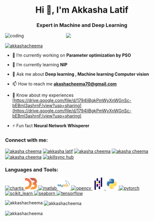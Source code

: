 <h1 align="center">Hi 👋, I'm Akkasha Latif</h1>
<h3 align="center">Expert in Machine and Deep Learning</h3>
<img align = "left" alt="coding" width="200" src="https://cdnl.iconscout.com/lottie/premium/preview-watermark/female-web-developer-7362400-6031665.mp4">
<p align="left"> <img src="https://user-images.githubusercontent.com/59734313/157189039-c09b3e38-9f42-42c0-ab54-14f1574190a7.gif" /> </p>

<p align="left"> <a href="https://github.com/ryo-ma/github-profile-trophy"><img src="https://github-profile-trophy.vercel.app/?username=akkashacheema" alt="akkashacheema" /></a> </p>

- 🔭 I’m currently working on **Parameter optimization by PSO**

- 🌱 I’m currently learning **NlP**

- 💬 Ask me about **Deep learning , Machine learning Computer vision**

- 📫 How to reach me **akashacheema70@gmail.com**

- 📄 Know about my experiences [https://drive.google.com/file/d/1794liBgkPmWyXnWGnSc-bEBml3ashrnF/view?usp=sharing](https://drive.google.com/file/d/1794liBgkPmWyXnWGnSc-bEBml3ashrnF/view?usp=sharing)

- ⚡ Fun fact **Neural Network Whisperer**

<h3 align="left">Connect with me:</h3>
<p align="left">
<a href="https://twitter.com/akasha cheema" target="blank"><img align="center" src="https://raw.githubusercontent.com/rahuldkjain/github-profile-readme-generator/master/src/images/icons/Social/twitter.svg" alt="akasha cheema" height="30" width="40" /></a>
<a href="https://linkedin.com/in/akkasha latif" target="blank"><img align="center" src="https://raw.githubusercontent.com/rahuldkjain/github-profile-readme-generator/master/src/images/icons/Social/linked-in-alt.svg" alt="akkasha latif" height="30" width="40" /></a>
<a href="https://kaggle.com/akasha cheema" target="blank"><img align="center" src="https://raw.githubusercontent.com/rahuldkjain/github-profile-readme-generator/master/src/images/icons/Social/kaggle.svg" alt="akasha cheema" height="30" width="40" /></a>
<a href="https://fb.com/akasha cheema" target="blank"><img align="center" src="https://raw.githubusercontent.com/rahuldkjain/github-profile-readme-generator/master/src/images/icons/Social/facebook.svg" alt="akasha cheema" height="30" width="40" /></a>
<a href="https://instagram.com/akasha cheema" target="blank"><img align="center" src="https://raw.githubusercontent.com/rahuldkjain/github-profile-readme-generator/master/src/images/icons/Social/instagram.svg" alt="akasha cheema" height="30" width="40" /></a>
<a href="https://www.youtube.com/c/skillsync hub" target="blank"><img align="center" src="https://raw.githubusercontent.com/rahuldkjain/github-profile-readme-generator/master/src/images/icons/Social/youtube.svg" alt="skillsync hub" height="30" width="40" /></a>
</p>

<h3 align="left">Languages and Tools:</h3>
<p align="left"> <a href="https://www.chartjs.org" target="_blank" rel="noreferrer"> <img src="https://www.chartjs.org/media/logo-title.svg" alt="chartjs" width="40" height="40"/> </a> <a href="https://d3js.org/" target="_blank" rel="noreferrer"> <img src="https://raw.githubusercontent.com/devicons/devicon/master/icons/d3js/d3js-original.svg" alt="d3js" width="40" height="40"/> </a> <a href="https://www.mathworks.com/" target="_blank" rel="noreferrer"> <img src="https://upload.wikimedia.org/wikipedia/commons/2/21/Matlab_Logo.png" alt="matlab" width="40" height="40"/> </a> <a href="https://www.mysql.com/" target="_blank" rel="noreferrer"> <img src="https://raw.githubusercontent.com/devicons/devicon/master/icons/mysql/mysql-original-wordmark.svg" alt="mysql" width="40" height="40"/> </a> <a href="https://opencv.org/" target="_blank" rel="noreferrer"> <img src="https://www.vectorlogo.zone/logos/opencv/opencv-icon.svg" alt="opencv" width="40" height="40"/> </a> <a href="https://pandas.pydata.org/" target="_blank" rel="noreferrer"> <img src="https://raw.githubusercontent.com/devicons/devicon/2ae2a900d2f041da66e950e4d48052658d850630/icons/pandas/pandas-original.svg" alt="pandas" width="40" height="40"/> </a> <a href="https://www.python.org" target="_blank" rel="noreferrer"> <img src="https://raw.githubusercontent.com/devicons/devicon/master/icons/python/python-original.svg" alt="python" width="40" height="40"/> </a> <a href="https://pytorch.org/" target="_blank" rel="noreferrer"> <img src="https://www.vectorlogo.zone/logos/pytorch/pytorch-icon.svg" alt="pytorch" width="40" height="40"/> </a> <a href="https://scikit-learn.org/" target="_blank" rel="noreferrer"> <img src="https://upload.wikimedia.org/wikipedia/commons/0/05/Scikit_learn_logo_small.svg" alt="scikit_learn" width="40" height="40"/> </a> <a href="https://seaborn.pydata.org/" target="_blank" rel="noreferrer"> <img src="https://seaborn.pydata.org/_images/logo-mark-lightbg.svg" alt="seaborn" width="40" height="40"/> </a> <a href="https://www.tensorflow.org" target="_blank" rel="noreferrer"> <img src="https://www.vectorlogo.zone/logos/tensorflow/tensorflow-icon.svg" alt="tensorflow" width="40" height="40"/> </a> </p>

<p><img align="left" src="https://github-readme-stats.vercel.app/api/top-langs?username=akkashacheema&show_icons=true&locale=en&layout=compact" alt="akkashacheema" /></p>

<p>&nbsp;<img align="center" src="https://github-readme-stats.vercel.app/api?username=akkashacheema&show_icons=true&locale=en" alt="akkashacheema" /></p>

<p><img align="center" src="https://github-readme-streak-stats.herokuapp.com/?user=akkashacheema&" alt="akkashacheema" /></p>
